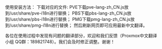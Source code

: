 使用安装方法：
下载对应的文件:
PVE下载pve-lang-zh_CN.js放到/usr/share/pve-i18n进行替换；
PBS下载pbs-lang-zh_CN.js放到/usr/share/pbs-i18n进行替换；
PMG下载pmg-lang-zh_CN.js放到/usr/share/pmg-i18n进行替换；
然后刷新网页即可应用最新中文翻译。
 
各位在使用过程中发现有问题的翻译部分，欢迎和我们反馈（Proxmox中文翻译小组   QQ群：189821748）。我们会及时修正调整。谢谢！
